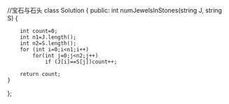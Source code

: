 //宝石与石头
class Solution {
public:
    int numJewelsInStones(string J, string S) {

        int count=0;
        int n1=J.length();
        int n2=S.length();
        for (int i=0;i<n1;i++)
            for(int j=0;j<n2;j++)
                if (J[i]==S[j])count++;

        return count;
    }
};
